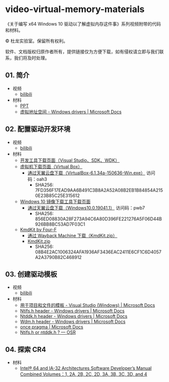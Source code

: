 # video-virtual-memory-materials
《关于编写 x64 Windows 10 驱动以了解虚拟内存这件事》系列视频附带的代码和材料。

© 杜龙实验室。保留所有权利。

软件、文档版权归原作者所有，提供链接仅为方便下载，如有侵权请立即与我们联系，我们将及时处理。

## 01. 简介
- 视频
  -  [bilibili](https://www.bilibili.com/video/BV1Ar4y1g7DX/)
- 材料
  - [PPT](Resources/01.pptx)
  - [虚拟地址空间 - Windows drivers | Microsoft Docs](https://docs.microsoft.com/zh-cn/windows-hardware/drivers/gettingstarted/virtual-address-spaces)

## 02. 配置驱动开发环境
- 视频
  -  [bilibili](https://www.bilibili.com/video/BV1wY4y1n77F/)
- 材料
    - [开发工具下载页面（Visual Studio、SDK、WDK）](https://docs.microsoft.com/zh-cn/windows-hardware/drivers/download-the-wdk)
    - [虚拟机下载页面（Virtual Box）](https://www.virtualbox.org/wiki/Downloads)
        - [通过天翼云盘下载（VirtualBox-6.1.34a-150636-Win.exe）](https://cloud.189.cn/web/share?code=n2mUJnueENfa) 访问码：oah3
            - SHA256: 7FD356F17EAD9AA6B491C3B8A2A52A08B2EB1B84854A2150E23B85C25E315612
    - [Windows 10 镜像下载工具下载页面](https://www.microsoft.com/zh-cn/software-download/windows10)
        - [通过天翼云盘下载（Windows10.0.19041.1）](https://cloud.189.cn/web/share?code=Mv6VF3JfYzqu) 访问码：pwb7
            - SHA256: 856ED08830A28F273A94C6A80D396FE221276A5F06D44B926BB8BC53AD7F03C1
    - [KmdKit by Four-F](http://four-f.narod.ru/)
        - [通过 Wayback Machine 下载（KmdKit.zip）](https://web.archive.org/web/20070327162529/http://www.freewebs.com/four-f/KmdKit/KmdKit.zip)
        - [KmdKit.zip](Resources/KmdKit.zip)
            - SHA256: 08B4E2AC1006324AFA1936AF3436EAC2411E6CF1C6D4057A2A3790B82C468912

## 03. 创建驱动模板
- 视频
  -  [bilibili](https://www.bilibili.com/video/BV1FB4y1W7Z8/)
- 材料
    - [用于项目和文件的模板 - Visual Studio (Windows) | Microsoft Docs](https://docs.microsoft.com/zh-cn/visualstudio/ide/creating-project-and-item-templates?view=vs-2022)
    - [Ntifs.h header - Windows drivers | Microsoft Docs](https://docs.microsoft.com/zh-cn/windows-hardware/drivers/ddi/ntifs/)
    - [Ntddk.h header - Windows drivers | Microsoft Docs](https://docs.microsoft.com/zh-cn/windows-hardware/drivers/ddi/ntddk/)
    - [Wdm.h header - Windows drivers | Microsoft Docs](https://docs.microsoft.com/zh-cn/windows-hardware/drivers/ddi/wdm/)
    - [once pragma | Microsoft Docs](https://docs.microsoft.com/zh-cn/cpp/preprocessor/once?view=msvc-170)
    - [Ntifs.h or ntddk.h ? — OSR](https://community.osr.com/discussion/283630/ntifs-h-or-ntddk-h)

## 04. 探索 CR4
- 材料
    - [Intel® 64 and IA-32 Architectures Software Developer’s Manual Combined Volumes：1, 2A, 2B, 2C, 2D, 3A, 3B, 3C, 3D, and 4](Resources/Intel%C2%AE%2064%20and%20IA-32%20Architectures%20Software%20Developer%E2%80%99s%20Manual%20Combined%20Volumes%EF%BC%9A1,%202A,%202B,%202C,%202D,%203A,%203B,%203C,%203D,%20and%204.pdf)
